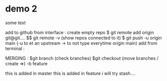 # demo 2

some text

add to github from interface : 
    create empty repo 
    $ git remote add origin git@git....
    $$ git remote -v (show repos connected to it)
    $ git push -u origin main (-u to et an upstream -> to not type everytime origin main)
add from terminal :

MERGING :
    $git branch (check branches)
    $git checkout (move branches / create =>) -b feature 

this is added in master
this is added in feature
i will try stash....